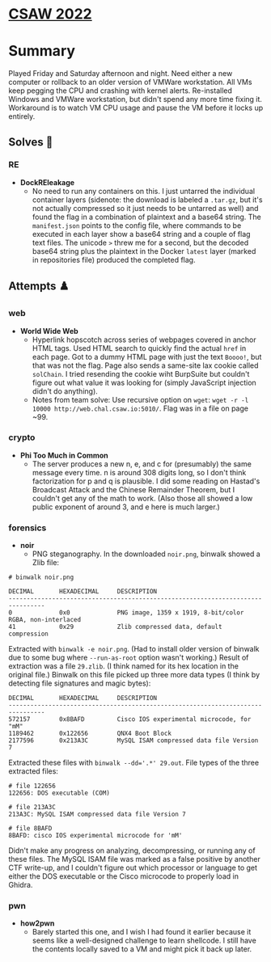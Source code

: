 # [CSAW 2022](https://ctf.csaw.io/)

# Summary
Played Friday and Saturday afternoon and night. Need either a new computer or rollback to an older version of VMWare workstation. All VMs keep pegging the CPU and crashing with kernel alerts. Re-installed Windows and VMWare workstation, but didn't spend any more time fixing it. Workaround is to watch VM CPU usage and pause the VM before it locks up entirely.

## Solves 🐇
### RE
- **DockREleakage**
  - No need to run any containers on this. I just untarred the individual container layers (sidenote: the download is labeled a `.tar.gz`, but it's not actually compressed so it just needs to be untarred as well) and found the flag in a combination of plaintext and a base64 string. The `manifest.json` points to the config file, where commands to be executed in each layer show a base64 string and a couple of flag text files. The unicode `>` threw me for a second, but the decoded base64 string plus the plaintext in the Docker `latest` layer (marked in repositories file) produced the completed flag.

## Attempts ♟️
### web
- **World Wide Web**
  - Hyperlink hopscotch across series of webpages covered in anchor HTML tags. Used HTML search to quickly find the actual `href` in each page. Got to a dummy HTML page with just the text `Boooo!`, but that was not the flag. Page also sends a same-site lax cookie called `solChain`. I tried resending the cookie wiht BurpSuite but couldn't figure out what value it was looking for (simply JavaScript injection didn't do anything).
  - Notes from team solve: Use recursive option on `wget`: `wget -r -l 10000 http://web.chal.csaw.io:5010/`. Flag was in a file on page ~99.

### crypto
- **Phi Too Much in Common**
  - The server produces a new n, e, and c for (presumably) the same message every time. n is around 308 digits long, so I don't think factorization for p and q is plausible. I did some reading on Hastad's Broadcast Attack and the Chinese Remainder Theorem, but I couldn't get any of the math to work. (Also those all showed a low public exponent of around 3, and e here is much larger.)

### forensics
- **noir**
  - PNG steganography. In the downloaded `noir.png`, binwalk showed a Zlib file:
```
# binwalk noir.png

DECIMAL       HEXADECIMAL     DESCRIPTION
--------------------------------------------------------------------------------
0             0x0             PNG image, 1359 x 1919, 8-bit/color RGBA, non-interlaced
41            0x29            Zlib compressed data, default compression
```

Extracted with `binwalk -e noir.png`. (Had to install older version of binwalk due to some bug where `--run-as-root` option wasn't working.) Result of extraction was a file `29.zlib`. (I think named for its hex location in the original file.) Binwalk on this file picked up three more data types (I think by detecting file signatures and magic bytes):
```
DECIMAL       HEXADECIMAL     DESCRIPTION
--------------------------------------------------------------------------------
572157        0x8BAFD         Cisco IOS experimental microcode, for "mM"
1189462       0x122656        QNX4 Boot Block
2177596       0x213A3C        MySQL ISAM compressed data file Version 7
```
Extracted these files with `binwalk --dd='.*' 29.out`. File types of the three extracted files:

```
# file 122656  
122656: DOS executable (COM)

# file 213A3C 
213A3C: MySQL ISAM compressed data file Version 7
                                                                                                                        
# file 8BAFD 
8BAFD: cisco IOS experimental microcode for 'mM'
```
Didn't make any progress on analyzing, decompressing, or running any of these files. The MySQL ISAM file was marked as a false positive by another CTF write-up, and I couldn't figure out which processor or language to get either the DOS executable or the Cisco microcode to properly load in Ghidra.


### pwn
- **how2pwn**
  - Barely started this one, and I wish I had found it earlier because it seems like a well-designed challenge to learn shellcode. I still have the contents locally saved to a VM and might pick it back up later.
